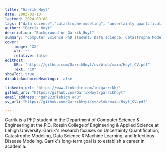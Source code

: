 ```yaml
---
title: "Garrik Hoyt"
date: 2003-03-10
lastmod: 2024-09-08
tags: ["data science","catastrophe modeling", "uncertainty quantification", "machine learning", "infectious diseases"]
author: "Garrik Hoyt"
description: "Background on Garrik Hoyt" 
summary: "Computer Science PhD student; Data science, Catastrophe Modeling, Machine Learning, Uncertainty Quantification, Infectious Disease Modeling"
cover:
    image: "XX"
    alt: ""
    relative: false
editPost:
    URL: "https://github.com/GarrikHoyt/cv/blob/main/Hoyt_CV.pdf"
    Text: "CV"
showToc: true
disableAnchoredHeadings: false

linkedin_url: "https://www.linkedin.com/in/garrikh/"
github_url: "https://github.com/GarrikHoyt/garrikhoyt"
email_address: "gah223@lehigh.edu"
cv_url: "https://github.com/GarrikHoyt/cv/blob/main/Hoyt_CV.pdf"

---
```


Garrik is a PhD student in the Department of Computer Science & Engineering at the P.C. Rossin College of Engineering & Applied Science at Lehigh University.
Garrik's research focuses on Uncertainty Quantification, Catastrophe Modeling, Data Science & Machine Learning, and Infectious Disease Modeling.
Garrik's long-term goal is to establish a career in academia.

